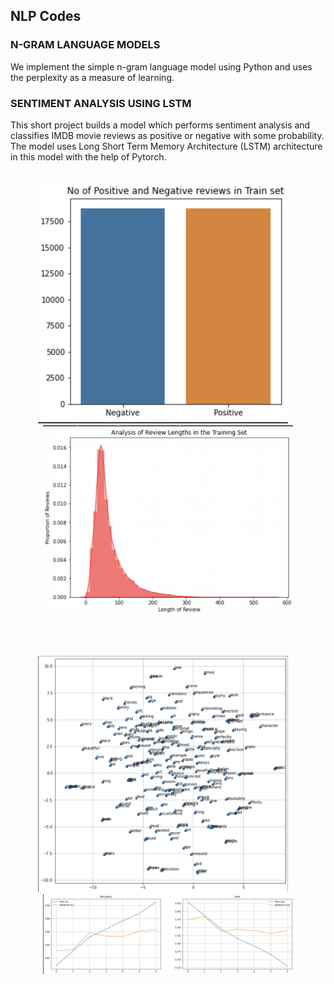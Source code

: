 <h2> NLP Codes </h2>

### N-GRAM LANGUAGE MODELS
We implement the simple n-gram language model using Python and uses the perplexity as a measure of learning.


### SENTIMENT ANALYSIS USING LSTM

This short project builds a model which performs sentiment analysis and classifies IMDB movie reviews as positive or negative with some probability.
The model uses Long Short Term Memory Architecture (LSTM) architecture in this model with the help of Pytorch.
</br></br>
<p float="left" align="middle">
  <img src="images/pic1.png" width="400" height="auto"/>
  &nbsp;
  &nbsp;
  <img src="images/pic2.png" width="400" height="auto"/> 
</p>
</br></br>
<p float="left" align="middle">
  <img src="images/pic3.png" width="400" height="auto"/>
  &nbsp;
  &nbsp;
  <img src="images/pic4.png" width="400" height="auto"/> 
</p>
